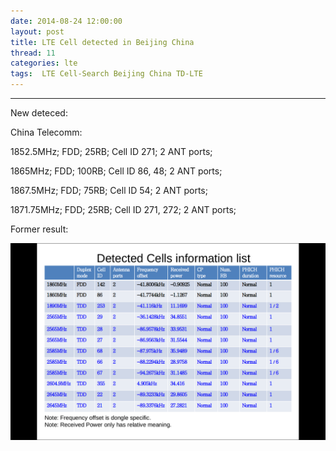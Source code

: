 ```yaml
---
date: 2014-08-24 12:00:00
layout: post
title: LTE Cell detected in Beijing China
thread: 11
categories: lte
tags:  LTE Cell-Search Beijing China TD-LTE
---
```


-----------------------------------------------------------------------------------

New deteced:

China Telecomm:

1852.5MHz;  FDD;  25RB;   Cell ID 271;      2 ANT ports;

1865MHz;    FDD;  100RB;  Cell ID 86, 48;   2 ANT ports;

1867.5MHz;  FDD;  75RB;   Cell ID 54;       2 ANT ports;

1871.75MHz; FDD;  25RB;   Cell ID 271, 272; 2 ANT ports;

Former result:

![](../media/initial-cells-get-in-beijing.png)
